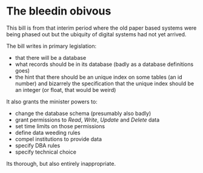 # The bleedin obivous

This bill is from that interim period where the old paper based systems were being phased out but the ubiquity of digital systems had not yet arrived.

The bill writes in primary legislation:

* that there will be a database
* what records should be in its database (badly as a database definitions goes)
* the hint that there should be an unique index on some tables (an id number) and bizarrely the specification that the unique index should be an integer (or float, that would be weird)

It also grants the minister powers to:

* change the database schema (presumably also badly)
* grant permissions to *Read*, *Write*, *Update* and *Delete* data
* set time limits on those permissions
* define data weeding rules
* compel institutions to provide data
* specify DBA rules
* specify technical choice

Its thorough, but also entirely inappropriate.

